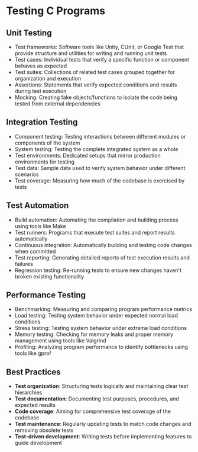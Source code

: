 # Testing C Programs

## Unit Testing
- Test frameworks: Software tools like Unity, CUnit, or Google Test that provide structure and utilities for writing and running unit tests
- Test cases: Individual tests that verify a specific function or component behaves as expected
- Test suites: Collections of related test cases grouped together for organization and execution
- Assertions: Statements that verify expected conditions and results during test execution
- Mocking: Creating fake objects/functions to isolate the code being tested from external dependencies

## Integration Testing
- Component testing: Testing interactions between different modules or components of the system
- System testing: Testing the complete integrated system as a whole
- Test environments: Dedicated setups that mirror production environments for testing
- Test data: Sample data used to verify system behavior under different scenarios
- Test coverage: Measuring how much of the codebase is exercised by tests

## Test Automation
- Build automation: Automating the compilation and building process using tools like Make
- Test runners: Programs that execute test suites and report results automatically
- Continuous integration: Automatically building and testing code changes when committed
- Test reporting: Generating detailed reports of test execution results and failures
- Regression testing: Re-running tests to ensure new changes haven't broken existing functionality

## Performance Testing
- Benchmarking: Measuring and comparing program performance metrics
- Load testing: Testing system behavior under expected normal load conditions
- Stress testing: Testing system behavior under extreme load conditions
- Memory testing: Checking for memory leaks and proper memory management using tools like Valgrind
- Profiling: Analyzing program performance to identify bottlenecks using tools like gprof

## **Best Practices**
- **Test organization**: Structuring tests logically and maintaining clear test hierarchies
- **Test documentation**: Documenting test purposes, procedures, and expected results
- **Code coverage**: Aiming for comprehensive test coverage of the codebase
- **Test maintenance**: Regularly updating tests to match code changes and removing obsolete tests
- **Test-driven development**: Writing tests before implementing features to guide development